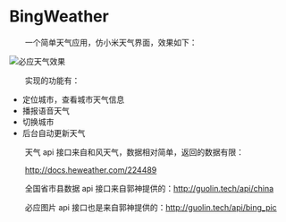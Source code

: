 # BingWeather
&emsp;&emsp;一个简单天气应用，仿小米天气界面，效果如下：

![必应天气效果](http://upload-images.jianshu.io/upload_images/2509931-cd791754fe76ce4f.gif?imageMogr2/auto-orient/strip)


&emsp;&emsp;实现的功能有：
* 定位城市，查看城市天气信息
* 播报语音天气
* 切换城市
* 后台自动更新天气

&emsp;&emsp;天气 api 接口来自和风天气，数据相对简单，返回的数据有限：

&emsp;&emsp;http://docs.heweather.com/224489

&emsp;&emsp;全国省市县数据 api 接口来自郭神提供的：http://guolin.tech/api/china

&emsp;&emsp;必应图片 api 接口也是来自郭神提供的：http://guolin.tech/api/bing_pic

